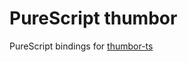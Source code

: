 # PureScript thumbor

PureScript bindings for [thumbor-ts](https://github.com/Brettm12345/thumbor-ts)
